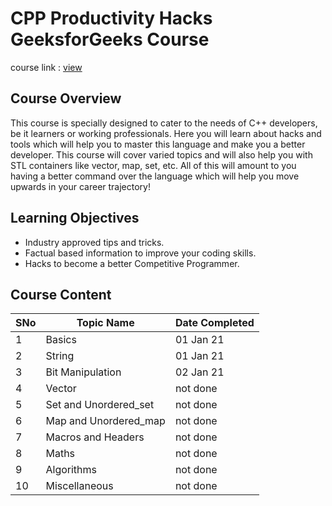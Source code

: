 # CPP Productivity Hacks GeeksforGeeks Course

course link : [view](https://practice.geeksforgeeks.org/courses/CPP-Productivity-Hacks)

## Course Overview

This course is specially designed to cater to the needs of C++ developers, be it learners or working professionals. Here you will learn about hacks and tools which will help you to master this language and make you a better developer. This course will cover varied topics and will also help you with STL containers like vector, map, set, etc. All of this will amount to you having a better command over the language which will help you move upwards in your career trajectory!

## Learning Objectives

- Industry approved tips and tricks.
- Factual based information to improve your coding skills.
- Hacks to become a better Competitive Programmer.

## Course Content

SNo | Topic Name | Date Completed |
----|------------|----------------|
1 | Basics | 01 Jan 21 |
2 | String | 01 Jan 21 |
3 | Bit Manipulation | 02 Jan 21 |
4 | Vector | not done |
5 | Set and Unordered_set | not done |
6 | Map and Unordered_map | not done |
7 | Macros and Headers | not done |
8 | Maths | not done |
9 | Algorithms | not done |
10 | Miscellaneous | not done |